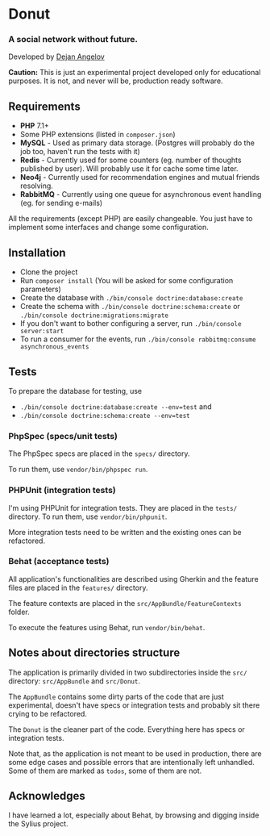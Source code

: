 # Donut
### A social network without future.

Developed by [Dejan Angelov](http://angelovdejan.me)

**Caution:** This is just an experimental project developed only for educational purposes.
It is not, and never will be, production ready software.

## Requirements

* **PHP** 7.1+
* Some PHP extensions (listed in `composer.json`)
* **MySQL** - Used as primary data storage. (Postgres will probably do the job too, haven't run the tests with it)
* **Redis** - Currently used for some counters (eg. number of thoughts published by user). Will probably use it for 
cache some time later.
* **Neo4j** - Currently used for recommendation engines and mutual friends resolving.
* **RabbitMQ** - Currently using one queue for asynchronous event handling (eg. for sending e-mails)

All the requirements (except PHP) are easily changeable. You just have to implement some interfaces and change
some configuration.

## Installation

* Clone the project
* Run `composer install` (You will be asked for some configuration parameters)
* Create the database with `./bin/console doctrine:database:create`
* Create the schema with `./bin/console doctrine:schema:create` or `./bin/console doctrine:migrations:migrate`
* If you don't want to bother configuring a server, run `./bin/console server:start`
* To run a consumer for the events, run `./bin/console rabbitmq:consume asynchronous_events`

## Tests

To prepare the database for testing, use 
* `./bin/console doctrine:database:create --env=test` and
* `./bin/console doctrine:schema:create --env=test`

### PhpSpec (specs/unit tests)

The PhpSpec specs are placed in the `specs/` directory.

To run them, use `vendor/bin/phpspec run`.

### PHPUnit (integration tests)

I'm using PHPUnit for integration tests. They are placed in the `tests/` directory. 
To run them, use `vendor/bin/phpunit`.

More integration tests need to be written and the existing ones can be refactored.

### Behat (acceptance tests)

All application's functionalities are described using Gherkin and the feature files
are placed in the `features/` directory. 

The feature contexts are placed in the `src/AppBundle/FeatureContexts` folder.

To execute the features using Behat, run `vendor/bin/behat`.

## Notes about directories structure

The application is primarily divided in two subdirectories inside the `src/` directory: `src/AppBundle` 
and `src/Donut`.

The `AppBundle` contains some dirty parts of the code that are just experimental, doesn't have 
specs or integration tests and probably sit there crying to be refactored.

The `Donut` is the cleaner part of the code. Everything here has specs or integration tests.

Note that, as the application is not meant to be used in production, there are some edge cases and 
 possible errors that are 
intentionally left unhandled. Some of them are marked as `todos`, some of  them are not.

## Acknowledges

I have learned a lot, especially about Behat, by browsing and digging inside the Sylius project.